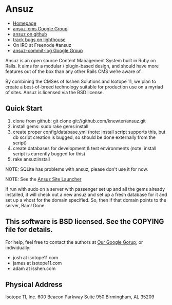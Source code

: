 # Ansuz

- [Homepage](http://www.ansuzcms.com)
- [ansuz-cms Google Group](http://groups.google.com/group/ansuz-cms)
- [ansuz on github](http://www.github.com/knewter/ansuz)
- [track bugs on lighthouse](http://ansuz.lighthouseapp.com/projects/15780-ansuz/overview)
- On IRC at Freenode #ansuz
- [ansuz-commit-log Google Group](http://groups.google.com/group/ansuz-commit-log)
 
Ansuz is an open source Content Management System built in Ruby on Rails.
It aims for a modular / plugin-based design, and should have more features
out of the box than any other Rails CMS we’re aware of.
 
By combining the CMSes of Isshen Solutions and Isotope 11, we plan to create
a best-of-breed technology suitable for production use on a myriad of sites.
Ansuz is licensed via the BSD license.
 
## Quick Start
 
 1. clone from github: git clone git://github.com/knewter/ansuz.git
 2. install gems: sudo rake gems:install
 3. create proper config/database.yml (note: install script supports this, but db script creation is bugged, so should be done externally from the script)
 3. create databases for development & test environments (note: install script is currently bugged for this)
 4. rake ansuz:install
 
NOTE: SQLite has problems with ansuz, please don't use it for now.

NOTE: See the [Ansuz Site Launcher](http://github.com/knewter/ansuz_launcher/tree/master)

If run with sudo on a server with passenger set up and all the gems already installed, 
it will check out a new ansuz and set up a fresh database for it and set up a vhost 
for the domain specified. So, then if that domain points to the server, Bam! Done.
 
 
## This software is BSD licensed. See the COPYING file for details.
 
For help, feel free to contact the authors at [Our Google Gorup](http://groups.google.com/group/ansuz-cms), or individually:

- josh at isotope11.com
- james at isotope11.com
- adam at isshen.com

## Physical Address
Isotope 11, Inc.
600 Beacon Parkway
Suite 950
Birmingham, AL 35209
